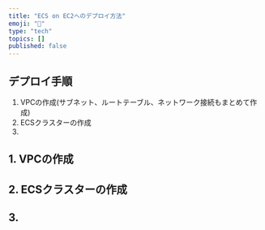 ```yaml
---
title: "ECS on EC2へのデプロイ方法"
emoji: "🦁"
type: "tech"
topics: []
published: false
---
```


## デプロイ手順
1. VPCの作成(サブネット、ルートテーブル、ネットワーク接続もまとめて作成)
2. ECSクラスターの作成
3. 

## 1. VPCの作成

## 2. ECSクラスターの作成

## 3. 